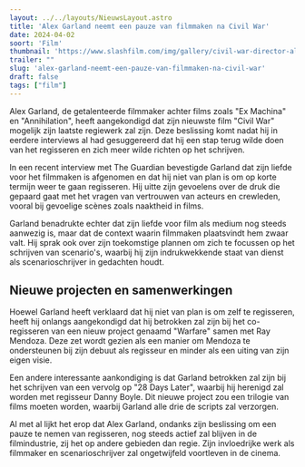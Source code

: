 ```yaml
---
layout: ../../layouts/NieuwsLayout.astro
title: 'Alex Garland neemt een pauze van filmmaken na Civil War'
date: 2024-04-02
soort: 'Film'
thumbnail: 'https://www.slashfilm.com/img/gallery/civil-war-director-alex-garland-is-taking-a-long-long-break-from-filmmaking/intro-1711990389.jpg'
trailer: ""
slug: 'alex-garland-neemt-een-pauze-van-filmmaken-na-civil-war'
draft: false
tags: ["film"]
---
```


Alex Garland, de getalenteerde filmmaker achter films zoals "Ex Machina" en "Annihilation", heeft aangekondigd dat zijn nieuwste film "Civil War" mogelijk zijn laatste regiewerk zal zijn. Deze beslissing komt nadat hij in eerdere interviews al had gesuggereerd dat hij een stap terug wilde doen van het regisseren en zich meer wilde richten op het schrijven.

In een recent interview met The Guardian bevestigde Garland dat zijn liefde voor het filmmaken is afgenomen en dat hij niet van plan is om op korte termijn weer te gaan regisseren. Hij uitte zijn gevoelens over de druk die gepaard gaat met het vragen van vertrouwen van acteurs en crewleden, vooral bij gevoelige scènes zoals naaktheid in films.

Garland benadrukte echter dat zijn liefde voor film als medium nog steeds aanwezig is, maar dat de context waarin filmmaken plaatsvindt hem zwaar valt. Hij sprak ook over zijn toekomstige plannen om zich te focussen op het schrijven van scenario's, waarbij hij zijn indrukwekkende staat van dienst als scenarioschrijver in gedachten houdt.

## Nieuwe projecten en samenwerkingen

Hoewel Garland heeft verklaard dat hij niet van plan is om zelf te regisseren, heeft hij onlangs aangekondigd dat hij betrokken zal zijn bij het co-regisseren van een nieuw project genaamd "Warfare" samen met Ray Mendoza. Deze zet wordt gezien als een manier om Mendoza te ondersteunen bij zijn debuut als regisseur en minder als een uiting van zijn eigen visie.

Een andere interessante aankondiging is dat Garland betrokken zal zijn bij het schrijven van een vervolg op "28 Days Later", waarbij hij herenigd zal worden met regisseur Danny Boyle. Dit nieuwe project zou een trilogie van films moeten worden, waarbij Garland alle drie de scripts zal verzorgen.

Al met al lijkt het erop dat Alex Garland, ondanks zijn beslissing om een pauze te nemen van regisseren, nog steeds actief zal blijven in de filmindustrie, zij het op andere gebieden dan regie. Zijn invloedrijke werk als filmmaker en scenarioschrijver zal ongetwijfeld voortleven in de cinema.
